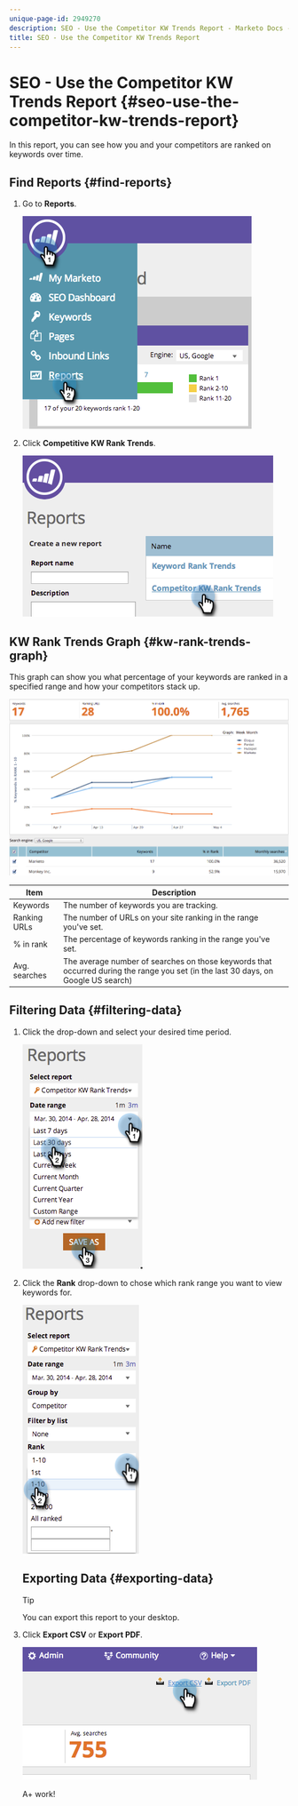 ```yaml
---
unique-page-id: 2949270
description: SEO - Use the Competitor KW Trends Report - Marketo Docs - Product Documentation
title: SEO - Use the Competitor KW Trends Report
---
```


# SEO - Use the Competitor KW Trends Report {#seo-use-the-competitor-kw-trends-report}

In this report, you can see how you and your competitors are ranked on keywords over time.

## Find Reports {#find-reports}

1. Go to **Reports**.

   ![](assets/image2014-9-18-14-3a6-3a18.png)

1. Click **Competitive KW Rank Trends**.

   ![](assets/image2014-9-18-14-3a6-3a37.png)

## KW Rank Trends Graph {#kw-rank-trends-graph}

This graph can show you what percentage of your keywords are ranked in a specified range and how your competitors stack up.

![](assets/image2014-9-18-14-3a7-3a1.png)

| Item |Description |
|---|---|
| Keywords  |The number of keywords you are tracking. |
| Ranking URLs  |The number of URLs on your site ranking in the range you've set.  |
| % in rank  |The percentage of keywords ranking in the range you've set.  |
| Avg. searches  |The average number of searches on those keywords that occurred during the range you set (in the last 30 days, on Google US search) |

## Filtering Data {#filtering-data}

1. Click the drop-down and select your desired time period. 

   ![](assets/image2014-9-18-14-3a7-3a17.png)

1. Click the **Rank** drop-down to chose which rank range you want to view keywords for.

   ![](assets/image2014-9-18-14-3a8-3a26.png)

   ## Exporting Data  {#exporting-data}

   >[!TIP]
   >
   >You can export this report to your desktop.

1. Click **Export CSV** or **Export PDF**.

   ![](assets/image2014-9-18-14-3a9-3a49.png)

   A+ work!

